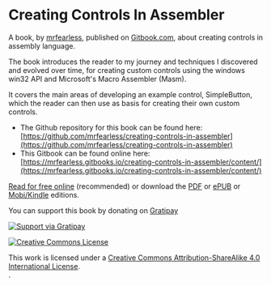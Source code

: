 # Creating Controls In Assembler

A book, by [mrfearless](https://github.com/mrfearless), published on [Gitbook.com](/Gitbook.com), about creating controls in assembly language.

The book introduces the reader to my journey and techniques I discovered and evolved over time, for creating custom controls using the windows win32 API and Microsoft's Macro Assembler \(Masm\).

It covers the main areas of developing an example control, SimpleButton, which the reader can then use as basis for creating their own custom controls.

* The Github repository for this book can be found here: [https://github.com/mrfearless/creating-controls-in-assembler](https://github.com/mrfearless/creating-controls-in-assembler)
* This Gitbook can be found online here: [https://mrfearless.gitbooks.io/creating-controls-in-assembler/content/](https://mrfearless.gitbooks.io/creating-controls-in-assembler/content/)

[Read for free online](https://mrfearless.gitbooks.io/creating-controls-in-assembler/content/) \(recommended\) or download the [PDF](https://www.gitbook.com/download/pdf/book/mrfearles/creating-controls-in-assembler) or [ePUB](https://www.gitbook.com/download/epub/book/mrfearles/creating-controls-in-assembler) or [Mobi/Kindle](https://www.gitbook.com/download/mobi/book/mrfearles/creating-controls-in-assembler) editions.

You can support this book by donating on [Gratipay](https://gratipay.com/custom-controls-in-assembler/)

[![Support via Gratipay](https://cdn.rawgit.com/gratipay/gratipay-badge/2.3.0/dist/gratipay.png)](https://gratipay.com/creating-controls-in-assembler/)

[![Creative Commons License](https://i.creativecommons.org/l/by-sa/4.0/88x31.png)](http://creativecommons.org/licenses/by-sa/4.0/)

This work is licensed under a [Creative Commons Attribution-ShareAlike 4.0 International License](http://creativecommons.org/licenses/by-sa/4.0/).  
.

